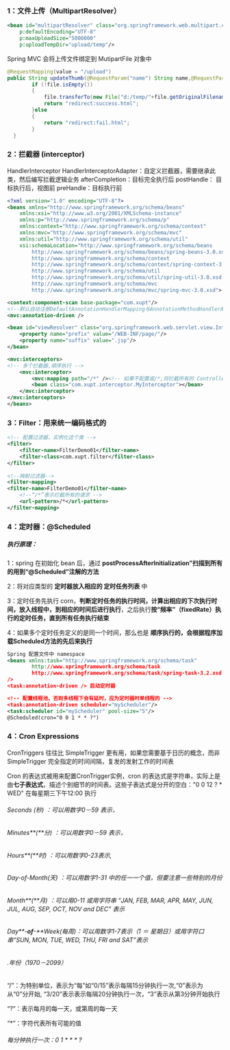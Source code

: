 ### 1：文件上传（MultipartResolver）

```xml
<bean id="multipartResolver" class="org.springframework.web.multipart.commons.CommonsMultipartResolver"
	p:defaultEncoding="UTF-8"
	p:maxUploadSize="5000000"
	p:uploadTempDir="upload/temp"/>
```

  Spring MVC 会将上传文件绑定到 MutipartFile 对象中

```java
@RequestMapping(value = "/upload")
public String updateThumb(@RequestParam("name") String name,@RequestParam("file") MultipartFile file) throws Exception{
		if (!file.isEmpty()) 
		{
			file.transferTo(new File("d:/temp/"+file.getOriginalFilename()));
			return "redirect:success.html";
		}else
		{
			return "redirect:fail.html";
		}
  }
```



### 2：拦截器  (interceptor)

HandlerInterceptor
HandlerInterceptorAdapter：自定义拦截器，需要继承此类，然后编写拦截逻辑业务
 	afterCompletion：目标完全执行后
	postHandle： 目标执行后，视图前
	preHandle：目标执行前

```xml
<?xml version="1.0" encoding="UTF-8"?>
<beans xmlns="http://www.springframework.org/schema/beans"
	xmlns:xsi="http://www.w3.org/2001/XMLSchema-instance"
	xmlns:p="http://www.springframework.org/schema/p"
	xmlns:context="http://www.springframework.org/schema/context"
	xmlns:mvc="http://www.springframework.org/schema/mvc"
	xmlns:util="http://www.springframework.org/schema/util"
	xsi:schemaLocation="http://www.springframework.org/schema/beans
		http://www.springframework.org/schema/beans/spring-beans-3.0.xsd
		http://www.springframework.org/schema/context
		http://www.springframework.org/schema/context/spring-context-3.0.xsd
		http://www.springframework.org/schema/util
		http://www.springframework.org/schema/util/spring-util-3.0.xsd
		http://www.springframework.org/schema/mvc
		http://www.springframework.org/schema/mvc/spring-mvc-3.0.xsd">

<context:component-scan base-package="com.xupt"/>
<!--默认自动注册DefaultAnnotationHandlerMapping与AnnotationMethodHandlerAdapter 两个bean和  FormattingConversionServiceFactoryBean -->
<mvc:annotation-driven />

<bean id="viewResolver" class="org.springframework.web.servlet.view.InternalResourceViewResolver">
	<property name="prefix" value="/WEB-INF/page/"/>
	<property name="suffix" value=".jsp"/>
</bean>

<mvc:interceptors>
<!-- 多个拦截器,顺序执行 -->
	<mvc:interceptor>
		<mvc:mapping path="/*" /><!-- 如果不配置或/*,将拦截所有的 Controller -->
		<bean class="com.xupt.interceptor.MyInterceptor"></bean>
	</mvc:interceptor>
</mvc:interceptors>
</beans>
```



### 3：Filter：用来统一编码格式的

```xml
<!-- 配置过滤器，实例化这个类 -->
<filter>
	<filter-name>FilterDemo01</filter-name>
	<filter-class>com.xupt.filter</filter-class>
</filter>
 
<!--映射过滤器-->
<filter-mapping>
<filter-name>FilterDemo01</filter-name>
	<!--“/*”表示拦截所有的请求 -->
	<url-pattern>/*</url-pattern>
</filter-mapping>
```



### 4：定时器：@Scheduled

##### 执行原理：

1：spring 在初始化 bean 后，通过 **postProcessAfterInitialization”扫描到所有的用到“@Scheduled”注解的方法**

2：将对应类型的 **定时器放入相应的 定时任务列表** 中

3：定时任务先执行 corn，**判断定时任务的执行时间，计算出相应的下次执行时间，放入线程中，到相应的时间后进行执行**，之后执行**按“频率”（fixedRate）执行的定时任务，直到所有任务执行结束**

4：如果多个定时任务定义的是同一个时间，那么也是 **顺序执行的，会根据程序加载Scheduled方法的先后来执行**

```xml
Spring 配置文件中 namespace
<beans xmlns:task="http://www.springframework.org/schema/task"
		http://www.springframework.org/schema/task  
		http://www.springframework.org/schema/task/spring-task-3.2.xsd
/>
<task:annotation-driven /> 启动定时器

<!-- 配置线程池，否则多线程下会有延时，应为定时器时单线程的 -->
<task:annotation-driven scheduler="myScheduler"/>
<task:scheduler id="myScheduler" pool-size="5"/>
@Scheduled(cron="0 0 1 * * ?")
```



### 4：Cron Expressions

CronTriggers 往往比 SimpleTrigger 更有用，如果您需要基于日历的概念，而非 SimpleTrigger 完全指定的时间间隔，复发的发射工作的时间表

Cron 的表达式被用来配置CronTrigger实例，cron 的表达式是字符串，实际上是由**七子表达式**，描述个别细节的时间表。这些子表达式是分开的空白："0 0 12 ? * WED" 在每星期三下午12:00 执行

###### Seconds (秒)           ：可以用数字0－59 表示，

###### Minutes**(**分)             ：可以用数字0－59 表示，

###### Hours**(**时)                  ：可以用数字0-23表示,

###### Day-of-Month(天) ：可以用数字1-31 中的任一一个值，但要注意一些特别的月份

###### Month**(**月)                 ：可以用0-11 或用字符串  “JAN, FEB, MAR, APR, MAY, JUN, JUL, AUG, SEP, OCT, NOV and DEC” 表示

###### Day**-**of**-**Week(每周)：可以用数字1-7表示（1 ＝ 星期日）或用字符口串“SUN, MON, TUE, WED, THU, FRI and SAT”表示

###### .年份（1970－2099）

“/”：为特别单位，表示为“每”如“0/15”表示每隔15分钟执行一次,“0”表示为从“0”分开始, “3/20”表示表示每隔20分钟执行一次，“3”表示从第3分钟开始执行

“?”：表示每月的每一天，或第周的每一天

“*”：字符代表所有可能的值

###### 每分钟执行一次：0 1 * * * ?





